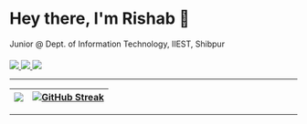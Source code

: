 <h1 align="left">Hey there, I'm Rishab 👋</h1>

Junior @ Dept. of Information Technology, IIEST, Shibpur
<br>
<p align="left" style="margin-top:20px;">

<a href="https://www.linkedin.com/in/rishab-purkayastha-8817b9210/">
<img src="https://img.shields.io/badge/linkedin-%230077B5.svg?&style=for-the-badge&logo=linkedin&logoColor=white"></img>
</a>

<a href="https://drive.google.com/file/d/1O7OW7SuB3ZFSeb8wg8Amo3o8eWQaToS4/view?usp=sharing">
<img src="https://img.shields.io/badge/resume-pdf-%23181717.svg?&style=for-the-badge&logoColor=white">
</img>
</a>

<a href="mailto:rishabpurkayastha28@gmail.com">
<img src="https://img.shields.io/badge/gmail-D14836?&style=for-the-badge&logo=gmail&logoColor=white"></img>
</a>
                                                                                                    
</p> 


---

|<img src="https://github-readme-stats.vercel.app/api?username=rishab1128&show_icons=true&theme=gotham"> |[![GitHub Streak](https://github-readme-streak-stats.herokuapp.com?user=rishab1128&theme=react)](https://git.io/streak-stats)
|---|---|
 
 ---
